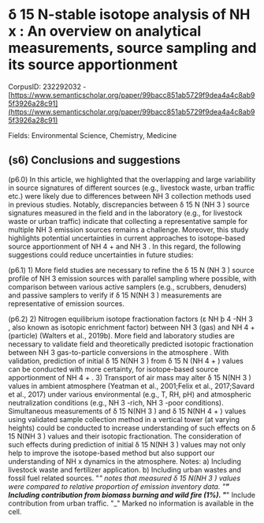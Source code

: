 # δ 15 N-stable isotope analysis of NH x : An overview on analytical measurements, source sampling and its source apportionment

CorpusID: 232292032 - [https://www.semanticscholar.org/paper/99bacc851ab5729f9dea4a4c8ab95f3926a28c91](https://www.semanticscholar.org/paper/99bacc851ab5729f9dea4a4c8ab95f3926a28c91)

Fields: Environmental Science, Chemistry, Medicine

## (s6) Conclusions and suggestions
(p6.0) In this article, we highlighted that the overlapping and large variability in source signatures of different sources (e.g., livestock waste, urban traffic etc.) were likely due to differences between NH 3 collection methods used in previous studies. Notably, discrepancies between δ 15 N (NH 3 ) source signatures measured in the field and in the laboratory (e.g., for livestock waste or urban traffic) indicate that collecting a representative sample for multiple NH 3 emission sources remains a challenge. Moreover, this study highlights potential uncertainties in current approaches to isotope-based source apportionment of NH 4 + and NH 3 . In this regard, the following suggestions could reduce uncertainties in future studies:

(p6.1) 1) More field studies are necessary to refine the δ 15 N (NH 3 ) source profile of NH 3 emission sources with parallel sampling where possible, with comparison between various active samplers (e.g., scrubbers, denuders) and passive samplers to verify if δ 15 N(NH 3 ) measurements are representative of emission sources.

(p6.2) 2) Nitrogen equilibrium isotope fractionation factors (ε NH þ 4 -NH 3 , also known as isotopic enrichment factor) between NH 3 (gas) and NH 4 + (particle)  (Walters et al., 2019b). More field and laboratory studies are necessary to validate field and theoretically predicted isotopic fractionation between NH 3 gas-to-particle conversions in the atmosphere . With validation, prediction of initial δ 15 N(NH 3 ) from δ 15 N (NH 4 + ) values can be conducted with more certainty, for isotope-based source apportionment of NH 4 + . 3) Transport of air mass may alter δ 15 N(NH 3 ) values in ambient atmosphere (Yeatman et al., 2001;Felix et al., 2017;Savard et al., 2017) under various environmental (e.g., T, RH, pH) and atmospheric neutralization conditions (e.g., NH 3 -rich, NH 3 -poor conditions). Simultaneous measurements of δ 15 N(NH 3 ) and δ 15 N(NH 4 + ) values using validated sample collection method in a vertical tower (at varying heights) could be conducted to increase understanding of such effects on δ 15 N(NH 3 ) values and their isotopic fractionation. The consideration of such effects during prediction of initial δ 15 N(NH 3 ) values may not only help to improve the isotope-based method but also support our understanding of NH x dynamics in the atmosphere. Notes: a) Including livestock waste and fertilizer application. b) Including urban wastes and fossil fuel related sources. "*" notes that measured δ 15 N(NH 3 ) values were compared to relative proportion of emission inventory data. "**" Including contribution from biomass burning and wild fire (1%). "***" Include contribution from urban traffic. "_" Marked no information is available in the cell.
